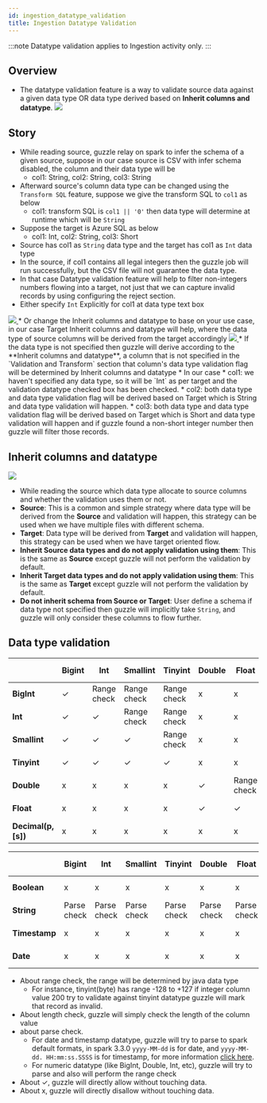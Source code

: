 ```yaml
---
id: ingestion_datatype_validation
title: Ingestion Datatype Validation
---
```


:::note
Datatype validation applies to Ingestion activity only.
:::

## Overview
* The datatype validation feature is a way to validate source data against a given data type OR data type derived based on **Inherit columns and datatype**.
  <a href="https://guzzle.justanalytics.com/img/docs/how-to-guides/ingest_data/overview_data_type_validation.png" target="_self" >
  <img src="/img/docs/how-to-guides/ingest_data/overview_data_type_validation.png" />
  </a>

## Story
* While reading source, guzzle relay on spark to infer the schema of a given source, suppose in our case source is CSV with infer schema disabled, the column and their data type will be
  * col1: String, col2: String, col3: String
* Afterward source's column data type can be changed using the `Transform SQL` feature, suppose we give the transform SQL to `col1` as below
  * col1: transform SQL is `col1 || '0'` then data type will determine at runtime which will be `String`
* Suppose the target is Azure SQL as below
  * col1: Int, col2: String, col3: Short
* Source has col1 as `String` data type and the target has col1 as `Int` data type
* In the source, if col1 contains all legal integers then the guzzle job will run successfully, but the CSV file will not guarantee the data type.
* In that case Datatype validation feature will help to filter non-integers numbers flowing into a target, not just that we can capture invalid records by using configuring the reject section.
* Either specify `Int` Explicitly for col1 at data type text box
<a href="https://guzzle.justanalytics.com/img/docs/how-to-guides/ingest_data/explicitly_specify_data_type.png" target="_self" >
  <img src="/img/docs/how-to-guides/ingest_data/explicitly_specify_data_type.png" />
</a>
* Or change the Inherit columns and datatype to base on your use case, in our case Target Inherit columns and datatype will help, where the data type of source columns will be derived from the target accordingly
<a href="https://guzzle.justanalytics.com/img/docs/how-to-guides/ingest_data/Inherit_columns_and_datatype.png" target="_self" >
  <img src="/img/docs/how-to-guides/ingest_data/Inherit_columns_and_datatype.png" />
</a>
* If the data type is not specified then guzzle will derive according to the **Inherit columns and datatype**, a column that is not specified in the `Validation and Transform` section that column's data type validation flag will be determined by Inherit columns and datatype
* In our case
  * col1: we haven't specified any data type, so it will be `Int` as per target and the validation datatype checked box has been checked.
  * col2: both data type and data type validation flag will be derived based on Target which is String and data type validation will happen.
  * col3: both data type and data type validation flag will be derived based on Target which is Short and data type validation will happen and if guzzle found a non-short integer number then guzzle will filter those records.

## Inherit columns and datatype
<a href="https://guzzle.justanalytics.com/img/docs/how-to-guides/ingest_data/schema_derivation_plan.png" target="_self" >
  <img src="/img/docs/how-to-guides/ingest_data/schema_derivation_plan.png" />
</a>

* While reading the source which data type allocate to source columns and whether the validation uses them or not.
* **Source**: This is a common and simple strategy where data type will be derived from the **Source** and validation will happen, this strategy can be used when we have multiple files with different schema.
* **Target**: Data type will be derived from **Target** and validation will happen, this strategy can be used when we have target oriented flow.
* **Inherit Source data types and do not apply validation using them**: This is the same as **Source** except guzzle will not perform the validation by default.
* **Inherit Target data types and do not apply validation using them**: This is the same as **Target** except guzzle will not perform the validation by default.
* **Do not inherit schema from Source or Target**: User define a schema if data type not specified then guzzle will implicitly take `String`, and guzzle will only consider these columns to flow further.

## Data type validation

|                     | **Bigint** | **Int**     | **Smallint** | **Tinyint** | **Double** | **Float**   | **decimal(p, [s])** | **Boolean** | **Varchar(n)** | **String** | **Timestamp** | **date** |
|---------------------|------------|-------------|--------------|-------------|------------|-------------|---------------------|-------------|----------------|------------|---------------|----------|
| **BigInt**          | ✓          | Range check | Range check  | Range check | x          | x           | x                   | ✓           | Length check   | ✓          | x             | x        |
| **Int**             | ✓          | ✓           | Range check  | Range check | x          | x           | x                   | ✓           | Length check   | ✓          | x             | x        |
| **Smallint**        | ✓          | ✓           | ✓            | Range check | x          | x           | x                   | ✓           | Length check   | ✓          | x             | x        |
| **Tinyint**         | ✓          | ✓           | ✓            | ✓           | x          | x           | x                   | ✓           | Length check   | ✓          | x             | x        |
| **Double**          | x          | x           | x            | x           | ✓          | Range check | x                   | x           | Length check   | ✓          | x             | x        |
| **Float**           | x          | x           | x            | x           | ✓          | ✓           | x                   | x           | Length check   | ✓          | x             | x        |
| **Decimal(p, [s])** | x          | x           | x            | x           | x          | x           | Range check         | x           | Length check   | ✓          | x             | x        |


|               | **Bigint**  | **Int**     | **Smallint** | **Tinyint** | **Double**  | **Float**   | **decimal(p, [s])** | **Boolean** | **Varchar(n)** | **String** | **Timestamp** | **date**    |
|---------------|-------------|-------------|--------------|-------------|-------------|-------------|---------------------|-------------|----------------|------------|---------------|-------------|
| **Boolean**   | x           | x           | x            | x           | x           | x           | x                   | ✓           | Length check   | ✓          | x             | x           |
| **String**    | Parse check | Parse check | Parse check  | Parse check | Parse check | Parse check | Parse check         | Parse check | Length check   | ✓          | Parse check   | Parse check |
| **Timestamp** | x           | x           | x            | x           | x           | x           | x                   | x           | Length check   | ✓          | ✓             | x           |
| **Date**      | x           | x           | x            | x           | x           | x           | x                   | x           | Length check   | ✓          | ✓             | ✓           |


- About range check, the range will be determined by java data type
  - For instance, tinyint(byte) has range -128 to +127 if integer column value 200 try to validate against tinyint datatype guzzle will mark that record as invalid. 
- About length check, guzzle will simply check the length of the column value
- about parse check.
  - For date and timestamp datatype, guzzle will try to parse to spark default formats, in spark 3.3.0 `yyyy-MM-dd` is for date, and `yyyy-MM-dd. HH:mm:ss.SSSS` is for timestamp, for more information [click here](https://spark.apache.org/docs/latest/sql-ref-datetime-pattern.html).
  - For numeric datatype (like BigInt, Double, Int, etc), guzzle will try to parse and also will perform the range check
- About ✓, guzzle will directly allow without touching data.
- About x, guzzle will directly disallow without touching data.

